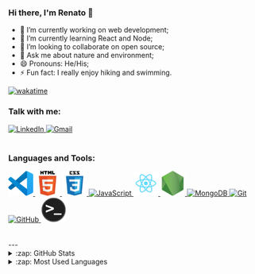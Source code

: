 ### Hi there, I'm Renato  👋

- 🔭 I’m currently working on web development;
- 🌱 I’m currently learning React and Node;
- 👯 I’m looking to collaborate on open source;
- 💬 Ask me about nature and environment;
- 😄 Pronouns: He/His;
- ⚡ Fun fact: I really enjoy hiking and swimming.

[![wakatime](https://wakatime.com/badge/user/63dcc3e1-f21a-4e36-9222-c69edbfe6cb1.svg)](https://wakatime.com/@63dcc3e1-f21a-4e36-9222-c69edbfe6cb1)

### Talk with me:
<div align="left">
  <a href="https://www.linkedin.com/in/renato-salgado-dias-b5423b1b0/">
    <img src="https://img.shields.io/badge/LinkedIn-0077B5?style=for-the-badge&logo=linkedin&logoColor=white" title="LinkedIn" />
  </a>
  
  <a href="mailto:renaato.salgado@gmail.com">
    <img src="https://img.shields.io/badge/Gmail-D14836?style=for-the-badge&logo=gmail&logoColor=white" title="Gmail" />
  </a>
</div>

<br />

### Languages and Tools:

<div align="left" style="margin: auto">
  
 <a href="https://www.linkedin.com/in/renato-salgado-dias-b5423b1b0/">
    <img src="https://raw.githubusercontent.com/github/explore/80688e429a7d4ef2fca1e82350fe8e3517d3494d/topics/visual-studio-code/visual-studio-code.png"       title="Visual Studio Code" width="50em" />
  </a>
 
  <a href="https://www.linkedin.com/in/renato-salgado-dias-b5423b1b0/">
    <img src="https://raw.githubusercontent.com/github/explore/80688e429a7d4ef2fca1e82350fe8e3517d3494d/topics/html/html.png" title="HTML5" width="50em" />
  </a>
 
  <a href="https://www.linkedin.com/in/renato-salgado-dias-b5423b1b0/">
    <img src="https://raw.githubusercontent.com/github/explore/80688e429a7d4ef2fca1e82350fe8e3517d3494d/topics/css/css.png" title="CSS3" width="50em" />
  </a>
 
  <a href="https://www.linkedin.com/in/renato-salgado-dias-b5423b1b0/">
    <img src="https://raw.githubusercontent.com/jmnote/z-icons/master/svg/javascript.svg" title="JavaScript" width="50em" />
  </a>
 
  <a href="https://www.linkedin.com/in/renato-salgado-dias-b5423b1b0/">
    <img src="https://raw.githubusercontent.com/github/explore/80688e429a7d4ef2fca1e82350fe8e3517d3494d/topics/react/react.png" title="React" width="50em" />
  </a>
 
  <a href="https://www.linkedin.com/in/renato-salgado-dias-b5423b1b0/">
    <img src="https://raw.githubusercontent.com/github/explore/80688e429a7d4ef2fca1e82350fe8e3517d3494d/topics/nodejs/nodejs.png" title="Node.js" width="50em" />
  </a>
  
   <a href="https://www.linkedin.com/in/renato-salgado-dias-b5423b1b0/">
    <img src="https://docs.mongodb.com/assets/favicon.ico" title="MongoDB" width="50em" />
  </a>
 
  <a href="https://www.linkedin.com/in/renato-salgado-dias-b5423b1b0/">
    <img src="https://raw.githubusercontent.com/jmnote/z-icons/master/svg/git.svg" title="Git" width="50em" />
  </a>
 
  <a href="https://www.linkedin.com/in/renato-salgado-dias-b5423b1b0/">
    <img src="https://raw.githubusercontent.com/jmnote/z-icons/master/svg/github.svg" title="GitHub" width="50em" />
  </a>
 
  <a href="https://www.linkedin.com/in/renato-salgado-dias-b5423b1b0/">
    <img src="https://raw.githubusercontent.com/github/explore/80688e429a7d4ef2fca1e82350fe8e3517d3494d/topics/terminal/terminal.png" title="Terminal" width="50em" />
  </a>  
</div>


<br />
<br />
---

<details>
  <summary>:zap: GitHub Stats</summary>

  <img align="left" alt="Renato's GitHub Stats" src="https://github-readme-stats.vercel.app/api?username=renaatosalgado&show_icons=true&hide_border=true" />

</details>

<details>
  <summary>:zap: Most Used Languages</summary>

<img align="left" alt="Renato's GitHub Top Languages" src="https://github-readme-stats.vercel.app/api/top-langs/?username=renaatosalgado" />

</details>
